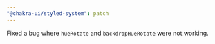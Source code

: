 ```yaml
---
"@chakra-ui/styled-system": patch
---
```


Fixed a bug where `hueRotate` and `backdropHueRotate` were not working.
